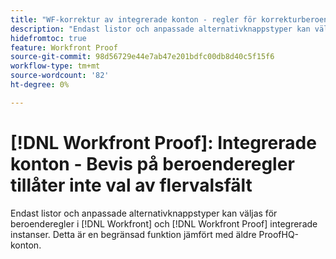 ```yaml
---
title: "WF-korrektur av integrerade konton - regler för korrekturberoende tillåter inte val av flervalsfält"
description: "Endast listor och anpassade alternativknappstyper kan väljas för beroenderegler i [!DNL Workfront] och [!DNL Workfront Proof] integrerade instanser. Detta är en begränsad funktion jämfört med äldre ProofHQ-konton."
hidefromtoc: true
feature: Workfront Proof
source-git-commit: 98d56729e44e7ab47e201bdfc00db8d40c5f15f6
workflow-type: tm+mt
source-wordcount: '82'
ht-degree: 0%

---
```



# [!DNL Workfront Proof]: Integrerade konton - Bevis på beroenderegler tillåter inte val av flervalsfält

Endast listor och anpassade alternativknappstyper kan väljas för beroenderegler i [!DNL Workfront] och [!DNL Workfront Proof] integrerade instanser. Detta är en begränsad funktion jämfört med äldre ProofHQ-konton.
